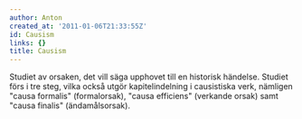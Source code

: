 ```yaml
---
author: Anton
created_at: '2011-01-06T21:33:55Z'
id: Causism
links: {}
title: Causism
---
```


Studiet av orsaken, det vill säga upphovet till en historisk händelse. Studiet förs i tre steg,
vilka också utgör kapitelindelning i causistiska verk, nämligen "causa formalis" (formalorsak),
"causa efficiens" (verkande orsak) samt "causa finalis" (ändamålsorsak).
